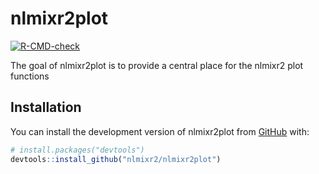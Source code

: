 
# nlmixr2plot

<!-- badges: start -->
[![R-CMD-check](https://github.com/nlmixr2/nlmixr2plot/workflows/R-CMD-check/badge.svg)](https://github.com/nlmixr2/nlmixr2plot/actions)
<!-- badges: end -->

The goal of nlmixr2plot is to provide a central place for the nlmixr2 plot functions

## Installation

You can install the development version of nlmixr2plot from [GitHub](https://github.com/) with:

``` r
# install.packages("devtools")
devtools::install_github("nlmixr2/nlmixr2plot")
```
